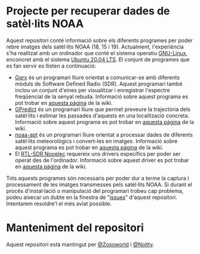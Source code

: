 # Projecte per recuperar dades de satèl·lits NOAA

Aquest repositori conté informació sobre els diferents programes per poder rebre imatges dels satèl·lits NOAA (18, 15 i 19). Actualment, l'experiència s'ha realitzat amb un ordinador que conté el sistema operatiu [GNU-Linux](https://www.gnu.org/distros/distros.html), enconcret amb el sistema [Ubuntu 20.04 LTS](https://ubuntu.com/download/desktop). El conjunt de programes que es fan servir es llisten a continuació:

- [Gqrx](https://github.com/csete/gqrx) és un programari lliure orientat a comunicar-se amb diferents mòduls de Software Defined Radio (SDR). Aquest programari també inclou un conjunt d'eines per visualitzar i enregistrar l'espectre freqüencial de la senyal rebuda. Informació sobre aquest programa es pot trobar en [aquesta pàgina](https://github.com/nanosatlab/experiment-noaa/wiki/Programa-Gqrx) de la wiki.
- [GPredict](https://github.com/csete/gpredict) és un programari lliure que permet preveure la trajectòria dels satèl·lits i estimar les passades d'aquests en una localització concreta. Informació sobre aquest programa es pot trobar en [aquesta pàgina](https://github.com/nanosatlab/experiment-noaa/wiki/Programa-GPredict) de la wiki.
- [noaa-apt](https://github.com/martinber/noaa-apt) és un programari lliure orientat a processar dades de diferents satèl·lits meteorològics i convert-les en imatges. Informació sobre aquest programa es pot trobar en [aquesta pàgina](https://github.com/nanosatlab/experiment-noaa/wiki/Programa-noaa-apt) de la wiki.
- El [RTL-SDR Nooelec](https://nooelec.com/store/nesdr-smart.html) requereix uns drivers específics per poder ser operat des de l'ordinador. Informació sobre aquest driver es pot trobar en [aquesta pàgina](https://github.com/nanosatlab/experiment-noaa/wiki/Drivers-del-RTL-SDR-de-Nooelec) de la wiki.

Tots aquests programes són necessaris per poder dur a terme la captura i processament de les imatges transmesses pels satèl·lits NOAA. Si durant el procés d'instal·lació o manipulació del programari trobeu cap problema, podeu aixecar un dubte en la finestra de "[issues](https://github.com/nanosatlab/experiment-noaa/issues)" d'aquest repositori. Intentarem resoldre'l el més aviat possible.

# Manteniment del repositori
Aquest repositori està mantingut per [@Zosoworld](https://github.com/Zosoworld) i [@Noitty](https://github.com/Noitty).
